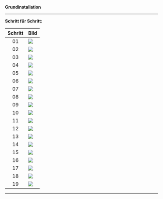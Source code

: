 **Grundinstallation**

---

**Schritt für Schritt:**

| Schritt | Bild |
| :-----: | ---- |
| 01      | <img src="https://github.com/dr-woitschek/minecraft/blob/main/JavaEdition/Dedicated_Server/01_Grundinstallation/Bilder/Install_01.jpeg"> |
| 02      | <img src="https://github.com/dr-woitschek/minecraft/blob/main/JavaEdition/Dedicated_Server/01_Grundinstallation/Bilder/Install_02.jpeg"> |
| 03      | <img src="https://github.com/dr-woitschek/minecraft/blob/main/JavaEdition/Dedicated_Server/01_Grundinstallation/Bilder/Install_03.jpeg"> |
| 04      | <img src="https://github.com/dr-woitschek/minecraft/blob/main/JavaEdition/Dedicated_Server/01_Grundinstallation/Bilder/Install_04.jpeg"> |
| 05      | <img src="https://github.com/dr-woitschek/minecraft/blob/main/JavaEdition/Dedicated_Server/01_Grundinstallation/Bilder/Install_05.jpeg"> |
| 06      | <img src="https://github.com/dr-woitschek/minecraft/blob/main/JavaEdition/Dedicated_Server/01_Grundinstallation/Bilder/Install_06.jpeg"> |
| 07      | <img src="https://github.com/dr-woitschek/minecraft/blob/main/JavaEdition/Dedicated_Server/01_Grundinstallation/Bilder/Install_07.jpeg"> |
| 08      | <img src="https://github.com/dr-woitschek/minecraft/blob/main/JavaEdition/Dedicated_Server/01_Grundinstallation/Bilder/Install_08.jpeg"> |
| 09      | <img src="https://github.com/dr-woitschek/minecraft/blob/main/JavaEdition/Dedicated_Server/01_Grundinstallation/Bilder/Install_09.jpeg"> |
| 10      | <img src="https://github.com/dr-woitschek/minecraft/blob/main/JavaEdition/Dedicated_Server/01_Grundinstallation/Bilder/Install_10.jpeg"> |
| 11      | <img src="https://github.com/dr-woitschek/minecraft/blob/main/JavaEdition/Dedicated_Server/01_Grundinstallation/Bilder/Install_11.jpeg"> |
| 12      | <img src="https://github.com/dr-woitschek/minecraft/blob/main/JavaEdition/Dedicated_Server/01_Grundinstallation/Bilder/Install_12.jpeg"> |
| 13      | <img src="https://github.com/dr-woitschek/minecraft/blob/main/JavaEdition/Dedicated_Server/01_Grundinstallation/Bilder/Install_13.jpeg"> |
| 14      | <img src="https://github.com/dr-woitschek/minecraft/blob/main/JavaEdition/Dedicated_Server/01_Grundinstallation/Bilder/Install_14.jpeg"> |
| 15      | <img src="https://github.com/dr-woitschek/minecraft/blob/main/JavaEdition/Dedicated_Server/01_Grundinstallation/Bilder/Install_15.jpeg"> |
| 16      | <img src="https://github.com/dr-woitschek/minecraft/blob/main/JavaEdition/Dedicated_Server/01_Grundinstallation/Bilder/Install_16.jpeg"> |
| 17      | <img src="https://github.com/dr-woitschek/minecraft/blob/main/JavaEdition/Dedicated_Server/01_Grundinstallation/Bilder/Install_17.jpeg"> |
| 18      | <img src="https://github.com/dr-woitschek/minecraft/blob/main/JavaEdition/Dedicated_Server/01_Grundinstallation/Bilder/Install_18.jpeg"> |
| 19      | <img src="https://github.com/dr-woitschek/minecraft/blob/main/JavaEdition/Dedicated_Server/01_Grundinstallation/Bilder/Install_19.jpeg"> |

---
